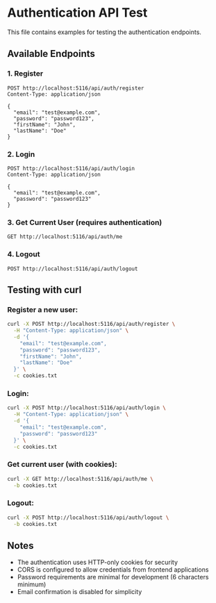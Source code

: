 # Authentication API Test

This file contains examples for testing the authentication endpoints.

## Available Endpoints

### 1. Register
```
POST http://localhost:5116/api/auth/register
Content-Type: application/json

{
  "email": "test@example.com",
  "password": "password123",
  "firstName": "John",
  "lastName": "Doe"
}
```

### 2. Login
```
POST http://localhost:5116/api/auth/login
Content-Type: application/json

{
  "email": "test@example.com",
  "password": "password123"
}
```

### 3. Get Current User (requires authentication)
```
GET http://localhost:5116/api/auth/me
```

### 4. Logout
```
POST http://localhost:5116/api/auth/logout
```

## Testing with curl

### Register a new user:
```bash
curl -X POST http://localhost:5116/api/auth/register \
  -H "Content-Type: application/json" \
  -d '{
    "email": "test@example.com",
    "password": "password123",
    "firstName": "John",
    "lastName": "Doe"
  }' \
  -c cookies.txt
```

### Login:
```bash
curl -X POST http://localhost:5116/api/auth/login \
  -H "Content-Type: application/json" \
  -d '{
    "email": "test@example.com",
    "password": "password123"
  }' \
  -c cookies.txt
```

### Get current user (with cookies):
```bash
curl -X GET http://localhost:5116/api/auth/me \
  -b cookies.txt
```

### Logout:
```bash
curl -X POST http://localhost:5116/api/auth/logout \
  -b cookies.txt
```

## Notes
- The authentication uses HTTP-only cookies for security
- CORS is configured to allow credentials from frontend applications
- Password requirements are minimal for development (6 characters minimum)
- Email confirmation is disabled for simplicity
